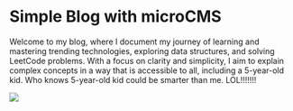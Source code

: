 # Simple Blog with microCMS
Welcome to my blog, where I document my journey of learning and mastering trending technologies, exploring data structures, and solving LeetCode problems. With a focus on clarity and simplicity, I aim to explain complex concepts in a way that is accessible to all, including a 5-year-old kid. Who knows 5-year-old kid could be smarter than me. LOL!!!!!!!

<img src="https://i.pinimg.com/originals/f9/8f/49/f98f497f3221e68dca2ffb8b6ab478fa.jpg">
